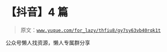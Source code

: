 # 【抖音】4 篇

> 原文：[`www.yuque.com/for_lazy/thfiu8/gy7sy63vb40rqk1t`](https://www.yuque.com/for_lazy/thfiu8/gy7sy63vb40rqk1t)

<ne-p id="ua2c22169" data-lake-id="ua2c22169"><ne-text id="ubbf907e2">公众号懒人找资源，懒人专属群分享</ne-text></ne-p>